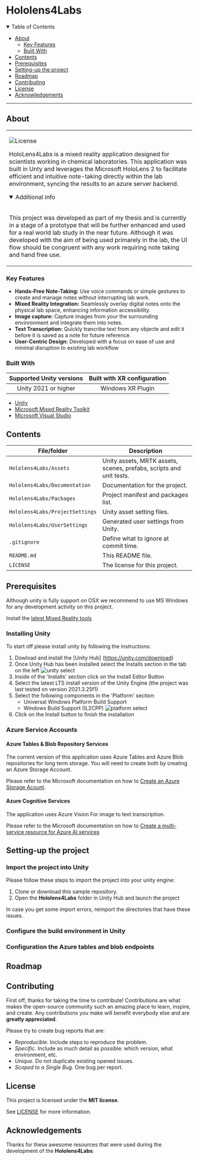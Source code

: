 # Hololens4Labs



<details open="open">
<summary>Table of Contents</summary>

- [About](#about)
  - [Key Features](#key-features)
  - [Built With](#built-with)
- [Contents](#contents)
- [Prerequisites](#prerequisites)
- [Setting-up the project](#setting-up-the-project)
- [Roadmap](#roadmap)
- [Contributing](#contributing)
- [License](#license)
- [Acknowledgements](#acknowledgements)

</details>

---

## About

<table>
<tr>
<td>
  
![License](https://img.shields.io/badge/license-MIT-green.svg)
  
HoloLens4Labs is a mixed reality application designed for scientists working in chemical laboratories. This application was built in Unty and leverages the Microsoft HoloLens 2 to facilitate efficient and intuitive note-taking directly within the lab environment, syncing the results to an azure server backend.

<details open>
<summary>Additional info</summary>
<br>

This project was developed as part of my thesis and is currently in a stage of a prototype that will be further enhanced and used for a real world lab study in the near future. Although it was developed with the aim of being used primarely in the lab, the UI flow should be congruent with any work requiring note taking and hand free use. 

</details>

</td>
</tr>
</table>

### Key Features 
- **Hands-Free Note-Taking:** Use voice commands or simple gestures to create and manage notes without interrupting lab work.
- **Mixed Reality Integration:** Seamlessly overlay digital notes onto the physical lab space, enhancing information accessibility.
- **Image capture:** Capture images from your the surrounding envinronment and integrate them into notes. 
- **Text Transcription:** Quickly trancribe text from any objecte and edit it before it is saved as a note for future reference.
- **User-Centric Design:** Developed with a focus on ease of use and minimal disruption to existing lab workflow

### Built With
Supported Unity versions | Built with XR configuration
:------------------: | :---------------: |
Unity 2021 or higher | Windows XR Plugin |

- [Unity](https://unity.com/)
- [Microsoft Mixed Reality Toolkit](https://learn.microsoft.com/en-us/windows/mixed-reality/mrtk-unity/mrtk2/?view=mrtkunity-2022-05)
- [Microsoft Visual Studio](https://visualstudio.microsoft.com/)

## Contents

| File/folder | Description |
|-------------|-------------|
| `Hololens4Labs/Assets` | Unity assets, MRTK assets, scenes, prefabs, scripts and unit tests. |
| `Hololens4Labs/Documentation` | Documentation for the project. |
| `Hololens4Labs/Packages` | Project manifest and packages list. |
| `Hololens4Labs/ProjectSettings` | Unity asset setting files. |
| `Hololens4Labs/UserSettings` | Generated user settings from Unity. |
| `.gitignore` | Define what to ignore at commit time. |
| `README.md` | This README file. |
| `LICENSE`   | The license for this project. |


## Prerequisites
Although unity is fully support on OSX we recommend to use MS Windows for any development activity on this project.

Install the [latest Mixed Reality tools](https://docs.microsoft.com/windows/mixed-reality/develop/install-the-tools?tabs=unity)
  
### Installing Unity

To start off please install unity by following the instructions:
1. Dowload and install the [Unity Hub] (https://unity.com/download)
2. Once Unity Hub has been installed select the Installs section in the tab on the left
   ![unity select ](https://github.com/havlep/Hololens4Labs/assets/4102880/b6cbce0d-d34d-4188-88f9-b6673eb7948c)
4. Inside of the 'Installs' section click on the Install Editor Button
5. Select the latest LTS install version of the Unity Engine (the project was last tested on version 2021.3.25f1)
6. Select the following components in the 'Platform' section:
    - Universal Windows Platform Build Support
    - Windows Build Support (IL2CPP)
  ![platform select](https://github.com/havlep/Hololens4Labs/assets/4102880/bb08e16b-882b-47db-8e2b-eca88051d607)
7. Click on the Install button to finish the installation 

### Azure Service Accounts

#### Azure Tables & Blob Repository Services
The current version of this application uses Azure Tables and Azure Blob repositories for long term storage. You will need to create both by creating an Azure Storage Account.

Please refer to the Microsoft documentation on how to [Create an Azure Storage Acount](https://learn.microsoft.com/en-us/azure/storage/common/storage-account-create?tabs=azure-portal).

#### Azure Cognitive Services
The application uses Azure Vision For image to text transcription. 

Please refer to the Microsoft documentation on how to [Create a multi-service resource for Azure AI services](https://learn.microsoft.com/en-us/azure/ai-services/multi-service-resource?tabs=linux&pivots=azportal)

## Setting-up the project

### Import the project into Unity
Please follow these steps to import the project into your unity engine:
  1. Clone or download this sample repository.
  2. Open the **Hololens4Labs** folder in Unity Hub and launch the project

In case you get some import errors, reimport the directories that have these issues. 

### Configure the build environment in Unity

### Configuration the Azure tables and blob endpoints

## Roadmap



## Contributing

First off, thanks for taking the time to contribute! Contributions are what makes the open-source community such an amazing place to learn, inspire, and create. Any contributions you make will benefit everybody else and are **greatly appreciated**.

Please try to create bug reports that are:
- _Reproducible._ Include steps to reproduce the problem.
- _Specific._ Include as much detail as possible: which version, what environment, etc.
- _Unique._ Do not duplicate existing opened issues.
- _Scoped to a Single Bug._ One bug per report.

## License

This project is licensed under the **MIT license**. 

See [LICENSE](LICENSE) for more information.

## Acknowledgements

Thanks for these awesome resources that were used during the development of the **Hololens4Labs**:

